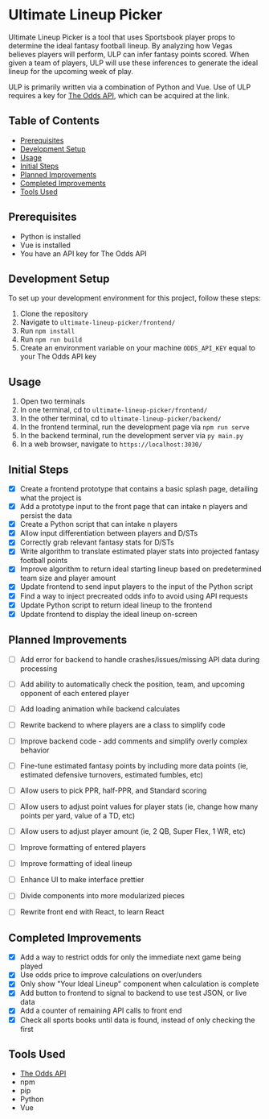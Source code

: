 # Ultimate Lineup Picker

Ultimate Lineup Picker is a tool that uses Sportsbook player props to determine the ideal fantasy football lineup. By analyzing how Vegas believes players will perform, ULP can infer fantasy points scored. When given a team of players, ULP will use these inferences to generate the ideal lineup for the upcoming week of play.

ULP is primarily written via a combination of Python and Vue. Use of ULP requires a key for [The Odds API](https://the-odds-api.com/), which can be acquired at the link.

## Table of Contents

- [Prerequisites](#prerequisites)
- [Development Setup](#development-setup)
- [Usage](#usage)
- [Initial Steps](#initial-steps)
- [Planned Improvements](#planned-improvements)
- [Completed Improvements](#completed-improvements)
- [Tools Used](#tools-used)

## Prerequisites

- Python is installed
- Vue is installed
- You have an API key for The Odds API

## Development Setup

To set up your development environment for this project, follow these steps:

1. Clone the repository
2. Navigate to ```ultimate-lineup-picker/frontend/```
3. Run ```npm install```
4. Run ```npm run build```
5. Create an environment variable on your machine ```ODDS_API_KEY``` equal to your The Odds API key

## Usage

1. Open two terminals
2. In one terminal, cd to ```ultimate-lineup-picker/frontend/```
3. In the other terminal, cd to ```ultimate-lineup-picker/backend/```
4. In the frontend terminal, run the development page via ```npm run serve```
5. In the backend terminal, run the development server via ```py main.py```
6. In a web browser, navigate to ```https://localhost:3030/```

## Initial Steps

- [X] Create a frontend prototype that contains a basic splash page, detailing what the project is
- [X] Add a prototype input to the front page that can intake n players and persist the data
- [X] Create a Python script that can intake n players
- [X] Allow input differentiation between players and D/STs
- [X] Correctly grab relevant fantasy stats for D/STs
- [X] Write algorithm to translate estimated player stats into projected fantasy football points
- [X] Improve algorithm to return ideal starting lineup based on predetermined team size and player amount
- [X] Update frontend to send input players to the input of the Python script
- [X] Find a way to inject precreated odds info to avoid using API requests
- [X] Update Python script to return ideal lineup to the frontend
- [X] Update frontend to display the ideal lineup on-screen

## Planned Improvements

- [ ] Add error for backend to handle crashes/issues/missing API data during processing
- [ ] Add ability to automatically check the position, team, and upcoming opponent of each entered player

- [ ] Add loading animation while backend calculates
- [ ] Rewrite backend to where players are a class to simplify code
- [ ] Improve backend code - add comments and simplify overly complex behavior
- [ ] Fine-tune estimated fantasy points by including more data points (ie, estimated defensive turnovers, estimated fumbles, etc)

- [ ] Allow users to pick PPR, half-PPR, and Standard scoring
- [ ] Allow users to adjust point values for player stats (ie, change how many points per yard, value of a TD, etc)
- [ ] Allow users to adjust player amount (ie, 2 QB, Super Flex, 1 WR, etc)

- [ ] Improve formatting of entered players
- [ ] Improve formatting of ideal lineup
- [ ] Enhance UI to make interface prettier

- [ ] Divide components into more modularized pieces
- [ ] Rewrite front end with React, to learn React

## Completed Improvements

- [X] Add a way to restrict odds for only the immediate next game being played
- [X] Use odds price to improve calculations on over/unders
- [X] Only show "Your Ideal Lineup" component when calculation is complete
- [X] Add button to frontend to signal to backend to use test JSON, or live data
- [X] Add a counter of remaining API calls to front end
- [X] Check all sports books until data is found, instead of only checking the first

## Tools Used

- [The Odds API](https://the-odds-api.com/)
- npm
- pip
- Python
- Vue
